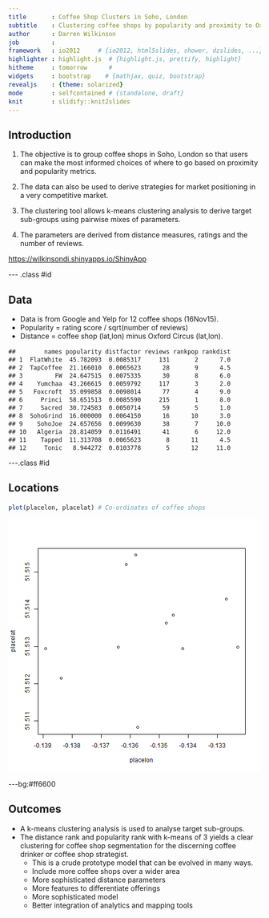 ```yaml
---
title       : Coffee Shop Clusters in Soho, London
subtitle    : Clustering coffee shops by popularity and proximity to Oxford Circus
author      : Darren Wilkinson
job         : 
framework   : io2012     # {io2012, html5slides, shower, dzslides, ...}
highlighter : highlight.js  # {highlight.js, prettify, highlight}
hitheme     : tomorrow      # 
widgets     : bootstrap    # {mathjax, quiz, bootstrap}
revealjs    : {theme: solarized}
mode        : selfcontained # {standalone, draft}
knit        : slidify::knit2slides
---
```

<style>
.title-slide {
  background-color: #ff6600; /* #EDE0CF; ; #CA9F9D*/
}

.title-slide hgroup > h1{
 font-family: 'Calibri', 'Helvetica', sanserif; 
}

</style>

## Introduction


1. The objective is to group coffee shops in Soho, London so that users can make the most informed choices of where to go based on proximity and popularity metrics.

2. The data can also be used to derive strategies for market positioning in a very competitive market.

3. The clustering tool allows k-means clustering analysis to derive target sub-groups using pairwise mixes of parameters. 

4. The parameters are derived from distance measures, ratings and the number of reviews.

https://wilkinsondi.shinyapps.io/ShinyApp


--- .class #id 

## Data


- Data is from Google and Yelp for 12 coffee shops (16Nov15).
- Popularity = rating score / sqrt(number of reviews)
- Distance = coffee shop (lat,lon) minus Oxford Circus (lat,lon).

```
##        names popularity distfactor reviews rankpop rankdist
## 1  FlatWhite  45.782093  0.0085317     131       2      7.0
## 2  TapCoffee  21.166010  0.0065623      28       9      4.5
## 3         FW  24.647515  0.0075335      30       8      6.0
## 4    Yumchaa  43.266615  0.0059792     117       3      2.0
## 5   Foxcroft  35.099858  0.0098014      77       4      9.0
## 6     Princi  58.651513  0.0085590     215       1      8.0
## 7     Sacred  30.724583  0.0050714      59       5      1.0
## 8  SohoGrind  16.000000  0.0064150      16      10      3.0
## 9    SohoJoe  24.657656  0.0099630      38       7     10.0
## 10   Algeria  28.814059  0.0116491      41       6     12.0
## 11    Tapped  11.313708  0.0065623       8      11      4.5
## 12     Tonic   8.944272  0.0103778       5      12     11.0
```

---.class #id

## Locations

```r
plot(placelon, placelat) # Co-ordinates of coffee shops
```

![plot of chunk unnamed-chunk-3](assets/fig/unnamed-chunk-3-1.png) 

---bg:#ff6600

## Outcomes
- A k-means clustering analysis is used to analyse target sub-groups.
- The distance rank and popularity rank with k-means of 3 yields a clear clustering for coffee shop segmentation for the discerning coffee drinker or coffee shop strategist. 
    - This is a crude prototype model that can be evolved in many ways.
    - Include more coffee shops over a wider area
    - More sophisticated distance parameters
    - More features to differentiate offerings
    - More sophisticated model
    - Better integration of analytics and mapping tools











